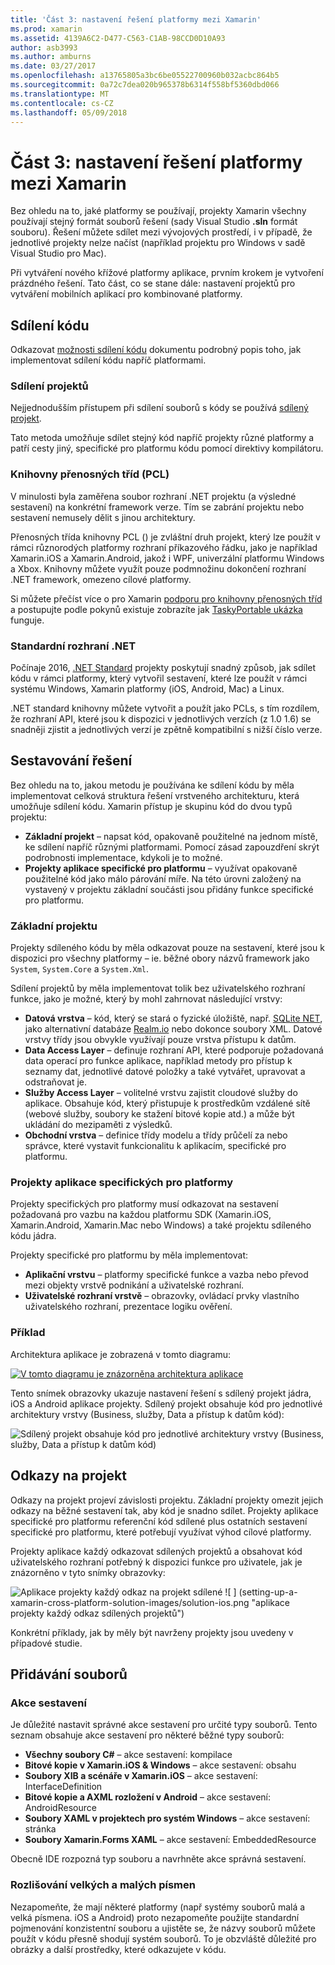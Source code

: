 ```yaml
---
title: 'Část 3: nastavení řešení platformy mezi Xamarin'
ms.prod: xamarin
ms.assetid: 4139A6C2-D477-C563-C1AB-98CCD0D10A93
author: asb3993
ms.author: amburns
ms.date: 03/27/2017
ms.openlocfilehash: a13765805a3bc6be05522700960b032acbc864b5
ms.sourcegitcommit: 0a72c7dea020b965378b6314f558bf5360dbd066
ms.translationtype: MT
ms.contentlocale: cs-CZ
ms.lasthandoff: 05/09/2018
---
```

# <a name="part-3---setting-up-a-xamarin-cross-platform-solution"></a>Část 3: nastavení řešení platformy mezi Xamarin

Bez ohledu na to, jaké platformy se používají, projekty Xamarin všechny používají stejný formát souborů řešení (sady Visual Studio **.sln** formát souboru). Řešení můžete sdílet mezi vývojových prostředí, i v případě, že jednotlivé projekty nelze načíst (například projektu pro Windows v sadě Visual Studio pro Mac).



Při vytváření nového křížové platformy aplikace, prvním krokem je vytvoření prázdného řešení. Tato část, co se stane dále: nastavení projektů pro vytváření mobilních aplikací pro kombinované platformy.

 <a name="Sharing_Code" />


## <a name="sharing-code"></a>Sdílení kódu

Odkazovat [možnosti sdílení kódu](~/cross-platform/app-fundamentals/code-sharing.md) dokumentu podrobný popis toho, jak implementovat sdílení kódu napříč platformami.

 <a name="Shared_Asset_Projects" />


### <a name="shared-projects"></a>Sdílení projektů

Nejjednodušším přístupem při sdílení souborů s kódy se používá [sdílený projekt](~/cross-platform/app-fundamentals/shared-projects.md).

Tato metoda umožňuje sdílet stejný kód napříč projekty různé platformy a patří cesty jiný, specifické pro platformu kódu pomocí direktivy kompilátoru.

 <a name="Portable_Class_Libraries" />


### <a name="portable-class-libraries-pcl"></a>Knihovny přenosných tříd (PCL)

V minulosti byla zaměřena soubor rozhraní .NET projektu (a výsledné sestavení) na konkrétní framework verze. Tím se zabrání projektu nebo sestavení nemusely dělit s jinou architektury.

Přenosných třída knihovny PCL () je zvláštní druh projekt, který lze použít v rámci různorodých platformy rozhraní příkazového řádku, jako je například Xamarin.iOS a Xamarin.Android, jakož i WPF, univerzální platformu Windows a Xbox. Knihovny můžete využít pouze podmnožinu dokončení rozhraní .NET framework, omezeno cílové platformy.

Si můžete přečíst více o pro Xamarin [podporu pro knihovny přenosných tříd](~/cross-platform/app-fundamentals/pcl.md) a postupujte podle pokynů existuje zobrazíte jak [TaskyPortable ukázka](https://github.com/xamarin/mobile-samples/tree/master/TaskyPortable) funguje.


### <a name="net-standard"></a>Standardní rozhraní .NET

Počínaje 2016, [.NET Standard](~/cross-platform/app-fundamentals/net-standard.md) projekty poskytují snadný způsob, jak sdílet kódu v rámci platformy, který vytvořil sestavení, které lze použít v rámci systému Windows, Xamarin platformy (iOS, Android, Mac) a Linux.

.NET standard knihovny můžete vytvořit a použít jako PCLs, s tím rozdílem, že rozhraní API, které jsou k dispozici v jednotlivých verzích (z 1.0 1.6) se snadněji zjistit a jednotlivých verzí je zpětně kompatibilní s nižší číslo verze.



 <a name="Populating_the_Solution" />


## <a name="populating-the-solution"></a>Sestavování řešení

Bez ohledu na to, jakou metodu je používána ke sdílení kódu by měla implementovat celková struktura řešení vrstveného architekturu, která umožňuje sdílení kódu.
Xamarin přístup je skupinu kód do dvou typů projektu:

-   **Základní projekt** – napsat kód, opakovaně použitelné na jednom místě, ke sdílení napříč různými platformami. Pomocí zásad zapouzdření skrýt podrobnosti implementace, kdykoli je to možné.
-   **Projekty aplikace specifické pro platformu** – využívat opakovaně použitelné kód jako málo párování míře. Na této úrovni založený na vystavený v projektu základní součásti jsou přidány funkce specifické pro platformu.


 <a name="Core_Project" />


### <a name="core-project"></a>Základní projektu

Projekty sdíleného kódu by měla odkazovat pouze na sestavení, které jsou k dispozici pro všechny platformy – ie. běžné obory názvů framework jako `System`, `System.Core` a `System.Xml`.

Sdílení projektů by měla implementovat tolik bez uživatelského rozhraní funkce, jako je možné, který by mohl zahrnovat následující vrstvy:

-   **Datová vrstva** – kód, který se stará o fyzické úložiště, např.  [SQLite NET](https://github.com/praeclarum/sqlite-net), jako alternativní databáze [Realm.io](https://realm.io/products/realm-mobile-database/) nebo dokonce soubory XML. Datové vrstvy třídy jsou obvykle využívají pouze vrstva přístupu k datům.
-   **Data Access Layer** – definuje rozhraní API, které podporuje požadovaná data operací pro funkce aplikace, například metody pro přístup k seznamy dat, jednotlivé datové položky a také vytvářet, upravovat a odstraňovat je.
-   **Služby Access Layer** – volitelné vrstvu zajistit cloudové služby do aplikace. Obsahuje kód, který přistupuje k prostředkům vzdálené sítě (webové služby, soubory ke stažení bitové kopie atd.) a může být ukládání do mezipaměti z výsledků.
-   **Obchodní vrstva** – definice třídy modelu a třídy průčelí za nebo správce, které vystavit funkcionalitu k aplikacím, specifické pro platformu.


 <a name="Platform-Specific_Application_Projects" />


### <a name="platform-specific-application-projects"></a>Projekty aplikace specifických pro platformy

Projekty specifických pro platformy musí odkazovat na sestavení požadovaná pro vazbu na každou platformu SDK (Xamarin.iOS, Xamarin.Android, Xamarin.Mac nebo Windows) a také projektu sdíleného kódu jádra.

Projekty specifické pro platformu by měla implementovat:

-   **Aplikační vrstvu** – platformy specifické funkce a vazba nebo převod mezi objekty vrstvě podnikání a uživatelské rozhraní.
-   **Uživatelské rozhraní vrstvě** – obrazovky, ovládací prvky vlastního uživatelského rozhraní, prezentace logiku ověření.


<a name="Example" />


### <a name="example"></a>Příklad

Architektura aplikace je zobrazená v tomto diagramu:

 [ ![](setting-up-a-xamarin-cross-platform-solution-images/conceptualarchitecture.png "V tomto diagramu je znázorněna architektura aplikace")](setting-up-a-xamarin-cross-platform-solution-images/conceptualarchitecture.png#lightbox)

Tento snímek obrazovky ukazuje nastavení řešení s sdílený projekt jádra, iOS a Android aplikace projekty. Sdílený projekt obsahuje kód pro jednotlivé architektury vrstvy (Business, služby, Data a přístup k datům kód):

 ![](setting-up-a-xamarin-cross-platform-solution-images/core-solution-example.png "Sdílený projekt obsahuje kód pro jednotlivé architektury vrstvy (Business, služby, Data a přístup k datům kód)")


 <a name="Project_References" />


## <a name="project-references"></a>Odkazy na projekt

Odkazy na projekt projeví závislosti projektu. Základní projekty omezit jejich odkazy na běžné sestavení tak, aby kód je snadno sdílet.
Projekty aplikace specifické pro platformu referenční kód sdílené plus ostatních sestavení specifické pro platformu, které potřebují využívat výhod cílové platformy.

Projekty aplikace každý odkazovat sdílených projektů a obsahovat kód uživatelského rozhraní potřebný k dispozici funkce pro uživatele, jak je znázorněno v tyto snímky obrazovky:

![](setting-up-a-xamarin-cross-platform-solution-images/solution-android.png "Aplikace projekty každý odkaz na projekt sdílené") ![ ] (setting-up-a-xamarin-cross-platform-solution-images/solution-ios.png "aplikace projekty každý odkaz sdílených projektů")


Konkrétní příklady, jak by měly být navrženy projekty jsou uvedeny v případové studie.

 <a name="Adding_Files" />


## <a name="adding-files"></a>Přidávání souborů

 <a name="Build_Action" />


### <a name="build-action"></a>Akce sestavení

Je důležité nastavit správné akce sestavení pro určité typy souborů. Tento seznam obsahuje akce sestavení pro některé běžné typy souborů:

-  **Všechny soubory C#** – akce sestavení: kompilace
-   **Bitové kopie v Xamarin.iOS & Windows** – akce sestavení: obsahu
-   **Soubory XIB a scénáře v Xamarin.iOS** – akce sestavení: InterfaceDefinition
-   **Bitové kopie a AXML rozložení v Android** – akce sestavení: AndroidResource
-  **Soubory XAML v projektech pro systém Windows** – akce sestavení: stránka
-  **Soubory Xamarin.Forms XAML** – akce sestavení: EmbeddedResource


Obecně IDE rozpozná typ souboru a navrhněte akce správná sestavení.

 <a name="Case_Sensitivity" />


### <a name="case-sensitivity"></a>Rozlišování velkých a malých písmen

Nezapomeňte, že mají některé platformy (např systémy souborů malá a velká písmena.
iOS a Android) proto nezapomeňte použijte standardní pojmenování konzistentní souboru a ujistěte se, že názvy souborů můžete použít v kódu přesně shodují systém souborů. To je obzvláště důležité pro obrázky a další prostředky, které odkazujete v kódu.
